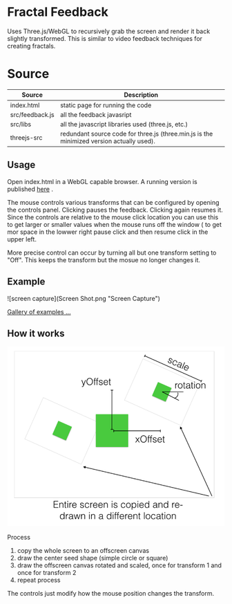 # Fractal Feedback

Uses Three.js/WebGL to recursively grab the screen and render it back slightly transformed. This is similar to video feedback techniques for creating fractals.


# Source

|    Source     |    Description        | 
| ------------- |-------------| 
| index.html       | static page for running the code | 
| src/feedback.js  | all the feedback javasript        | 
| src/libs         | all the javascript libraries used (three.js, etc.)    |   
| threejs-src | redundant source code for three.js (three.min.js is the minimized version actually used). |



## Usage

Open index.html in a WebGL capable browser. A running version is published [here](http://david-hagar.github.io/Fractal-Feedback/) .

The mouse controls various transforms that can be configured by opening the controls panel. Clicking pauses the feedback. Clicking again resumes it. Since the controls are relative to the mouse click location you can use this to get larger or smaller values when the mouse runs off the window ( to get mor space in the lowwer right pause click and then resume click in the upper left. 

More precise control can occur by turning all but one transform setting to "Off". This keeps the transform but the mosue no longer changes it.



## Example

![screen capture](Screen Shot.png "Screen Capture")

[Gallery of examples ...](gallery/gallery.md)

## How it works

![diagram](diagram.png "Diagram")

Process
  1. copy the whole screen to an offscreen canvas
  2. draw the center seed shape (simple circle or square)
  3. draw the offscreen canvas rotated and scaled, once for transform 1 and once for transform 2
  4. repeat process

The controls just modify how the mouse position changes the transform.
